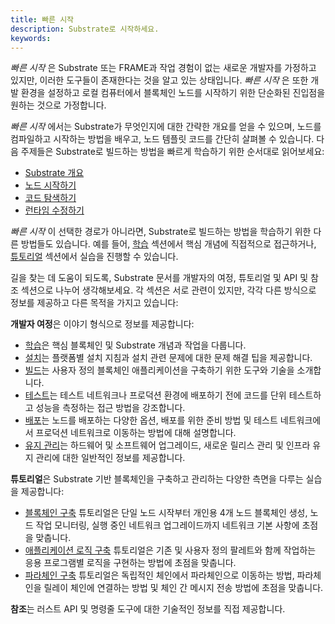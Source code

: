```yaml
---
title: 빠른 시작
description: Substrate로 시작하세요.
keywords:
---
```


_빠른 시작_ 은 Substrate 또는 FRAME과 작업 경험이 없는 새로운 개발자를 가정하고 있지만, 이러한 도구들이 존재한다는 것을 알고 있는 상태입니다.
_빠른 시작_ 은 또한 개발 환경을 설정하고 로컬 컴퓨터에서 블록체인 노드를 시작하기 위한 단순화된 진입점을 원하는 것으로 가정합니다.

_빠른 시작_ 에서는 Substrate가 무엇인지에 대한 간략한 개요를 얻을 수 있으며, 노드를 컴파일하고 시작하는 방법을 배우고, 노드 템플릿 코드를 간단히 살펴볼 수 있습니다.
다음 주제들은 Substrate로 빌드하는 방법을 빠르게 학습하기 위한 순서대로 읽어보세요:

- [Substrate 개요](/quick-start/substrate-at-a-glance/)
- [노드 시작하기](/quick-start/start-a-node/)
- [코드 탐색하기](/quick-start/explore-the-code/)
- [런타임 수정하기](/quick-start/modify-the-runtime/)

_빠른 시작_ 이 선택한 경로가 아니라면, Substrate로 빌드하는 방법을 학습하기 위한 다른 방법들도 있습니다.
예를 들어, [학습](/learn/) 섹션에서 핵심 개념에 직접적으로 접근하거나, [튜토리얼](/tutorials/) 섹션에서 실습을 진행할 수 있습니다.

길을 찾는 데 도움이 되도록, Substrate 문서를 개발자의 여정, 튜토리얼 및 API 및 참조 섹션으로 나누어 생각해보세요.
각 섹션은 서로 관련이 있지만, 각각 다른 방식으로 정보를 제공하고 다른 목적을 가지고 있습니다:

**개발자 여정**은 이야기 형식으로 정보를 제공합니다:

- [학습](/learn/)은 핵심 블록체인 및 Substrate 개념과 작업을 다룹니다.
- [설치](/install/)는 플랫폼별 설치 지침과 설치 관련 문제에 대한 문제 해결 팁을 제공합니다.
- [빌드](/build/)는 사용자 정의 블록체인 애플리케이션을 구축하기 위한 도구와 기술을 소개합니다.
- [테스트](/test/)는 테스트 네트워크나 프로덕션 환경에 배포하기 전에 코드를 단위 테스트하고 성능을 측정하는 접근 방법을 강조합니다.
- [배포](/deploy/)는 노드를 배포하는 다양한 옵션, 배포를 위한 준비 방법 및 테스트 네트워크에서 프로덕션 네트워크로 이동하는 방법에 대해 설명합니다.
- [유지 관리](/maintain/)는 하드웨어 및 소프트웨어 업그레이드, 새로운 릴리스 관리 및 인프라 유지 관리에 대한 일반적인 정보를 제공합니다.

**튜토리얼**은 Substrate 기반 블록체인을 구축하고 관리하는 다양한 측면을 다루는 실습을 제공합니다:

- [블록체인 구축](/tutorials/build-a-blockchain/) 튜토리얼은 단일 노드 시작부터 개인용 4개 노드 블록체인 생성, 노드 작업 모니터링, 실행 중인 네트워크 업그레이드까지 네트워크 기본 사항에 초점을 맞춥니다.
- [애플리케이션 로직 구축](/tutorials/build-application-logic/add-a-pallet/) 튜토리얼은 기존 및 사용자 정의 팔레트와 함께 작업하는 응용 프로그램별 로직을 구현하는 방법에 초점을 맞춥니다.
- [파라체인 구축](/tutorials/build-a-parachain/connect-a-local-parachain/) 튜토리얼은 독립적인 체인에서 파라체인으로 이동하는 방법, 파라체인을 릴레이 체인에 연결하는 방법 및 체인 간 메시지 전송 방법에 초점을 맞춥니다.

**참조**는 러스트 API 및 명령줄 도구에 대한 기술적인 정보를 직접 제공합니다.